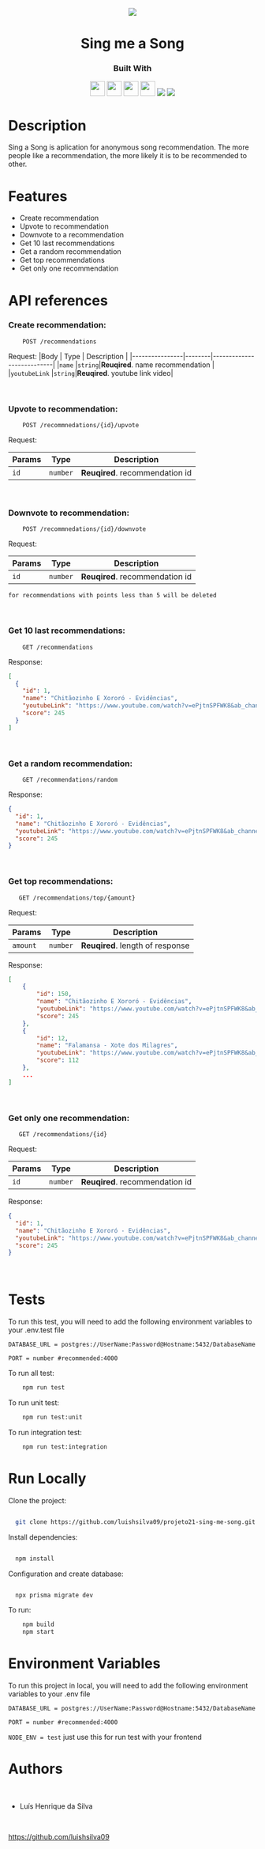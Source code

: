<p align="center"> 
    <img src="https://emojipedia-us.s3.dualstack.us-west-1.amazonaws.com/thumbs/320/apple/225/studio-microphone_1f399.png">
</p>

<h1 align="center">Sing me a Song</h1>

<div align="center">
  <h3>Built With</h3>
  <img src="https://img.shields.io/badge/PostgreSQL-316192?style=for-the-badge&logo=postgresql&logoColor=white" height="30px"/>
  <img src="https://img.shields.io/badge/TypeScript-007ACC?style=for-the-badge&logo=typescript&logoColor=white" height="30px"/>
 <img src="https://img.shields.io/badge/Node.js-43853D?style=for-the-badge&logo=node.js&logoColor=white" height="30px"/>  
  <img src="https://img.shields.io/badge/Express.js-404D59?style=for-the-badge&logo=express.js&logoColor=white" height="30px"/>
  <img src="https://img.shields.io/badge/Prisma-3982CE?style=for-the-badge&logo=Prisma&logoColor=white" heigth="30px">
  <img src="https://img.shields.io/badge/Jest-323330?style=for-the-badge&logo=Jest&logoColor=white">
  <!--  Badges  source:  https://dev.to/envoy_/150-badges-for-github-pnk  -->
</div>

# Description

Sing a Song is aplication for anonymous song recommendation. The more people like a recommendation, the more likely it is to be recommended to other.

# Features

- Create recommendation
- Upvote to recommendation
- Downvote to a recommendation
- Get 10 last recommendations
- Get a random recommendation
- Get top recommendations
- Get only one recommendation

# API references

### Create recommendation:

```http
    POST /recommendations
```

Request:
|Body | Type | Description |
|----------------|--------|---------------------------|
|`name` |`string`|**Reuqired**. name recommendation |
|`youtubeLink` |`string`|**Reuqired**. youtube link video|

</br>

### Upvote to recommendation:

```http
    POST /recommnedations/{id}/upvote
```

Request:

| Params | Type     | Description                     |
| ------ | -------- | ------------------------------- |
| `id`   | `number` | **Reuqired**. recommendation id |

</br>

### Downvote to recommendation:

```http
    POST /recommnedations/{id}/downvote
```

Request:

| Params | Type     | Description                     |
| ------ | -------- | ------------------------------- |
| `id`   | `number` | **Reuqired**. recommendation id |

`for recommendations with points less than 5 will be deleted`

</br>

### Get 10 last recommendations:

```http
    GET /recommendations
```

Response:

```json
[
  {
    "id": 1,
    "name": "Chitãozinho E Xororó - Evidências",
    "youtubeLink": "https://www.youtube.com/watch?v=ePjtnSPFWK8&ab_channel=CHXVEVO",
    "score": 245
  }
]
```

</br>

### Get a random recommendation:

```http
    GET /recommendations/random
```

Response:

```json
{
  "id": 1,
  "name": "Chitãozinho E Xororó - Evidências",
  "youtubeLink": "https://www.youtube.com/watch?v=ePjtnSPFWK8&ab_channel=CHXVEVO",
  "score": 245
}
```

</br>

### Get top recommendations:

```http
   GET /recommendations/top/{amount}
```

Request:

| Params   | Type     | Description                      |
| -------- | -------- | -------------------------------- |
| `amount` | `number` | **Reuqired**. length of response |

Response:

```json
[
	{
		"id": 150,
		"name": "Chitãozinho E Xororó - Evidências",
		"youtubeLink": "https://www.youtube.com/watch?v=ePjtnSPFWK8&ab_channel=CHXVEVO",
		"score": 245
	},
	{
		"id": 12,
		"name": "Falamansa - Xote dos Milagres",
		"youtubeLink": "https://www.youtube.com/watch?v=ePjtnSPFWK8&ab_channel=CHXVEVO",
		"score": 112
	},
	...
]
```

</br>

### Get only one recommendation:

```http
   GET /recommendations/{id}
```

Request:

| Params | Type     | Description                     |
| ------ | -------- | ------------------------------- |
| `id`   | `number` | **Reuqired**. recommendation id |

Response:

```json
{
  "id": 1,
  "name": "Chitãozinho E Xororó - Evidências",
  "youtubeLink": "https://www.youtube.com/watch?v=ePjtnSPFWK8&ab_channel=CHXVEVO",
  "score": 245
}
```

</br>

# Tests

To run this test, you will need to add the following environment variables to your .env.test file

`DATABASE_URL = postgres://UserName:Password@Hostname:5432/DatabaseName`

`PORT = number #recommended:4000`

To run all test:

```bash
    npm run test
```

To run unit test:

```bash
    npm run test:unit
```

To run integration test:

```bash
    npm run test:integration
```

# Run Locally

Clone the project:

```bash

  git clone https://github.com/luishsilva09/projeto21-sing-me-song.git

```

Install dependencies:

```bash

  npm install

```

Configuration and create database:

```bash

  npx prisma migrate dev

```

To run:

```bash
    npm build
    npm start
```

# Environment Variables

To run this project in local, you will need to add the following environment variables to your .env file

`DATABASE_URL = postgres://UserName:Password@Hostname:5432/DatabaseName`

`PORT = number #recommended:4000`

`NODE_ENV = test` just use this for run test with your frontend

# Authors

​

- Luís Henrique da Silva

​

https://github.com/luishsilva09
